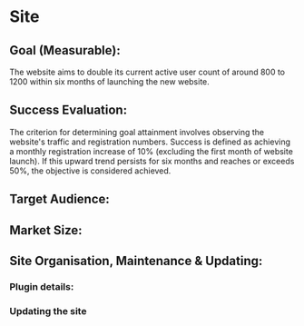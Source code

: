 # Site
## Goal (Measurable):

The website aims to double its current active user count of around 800 to 1200 within six months of launching the new website.

## Success Evaluation:
The criterion for determining goal attainment involves observing the website's traffic and registration numbers. 
Success is defined as achieving a monthly registration increase of 10% (excluding the first month of website launch). 
If this upward trend persists for six months and reaches or exceeds 50%, the objective is considered achieved.

## Target Audience:
## Market Size:
## Site Organisation, Maintenance & Updating:
### Plugin details:
### Updating the site
